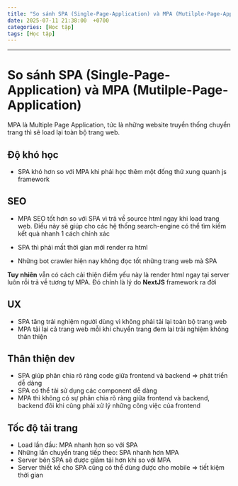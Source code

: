 ```yaml
---
title: "So sánh SPA (Single-Page-Application) và MPA (Mutilple-Page-Application)"
date: 2025-07-11 21:38:00  +0700
categories: [Học tập]
tags: [Học tập]
---
```


---

# So sánh SPA (Single-Page-Application) và MPA (Mutilple-Page-Application)

MPA là Multiple Page Application, tức là những website truyền thống chuyển trang thì sẽ load lại toàn bộ trang web.

## Độ khó học

- SPA khó hơn so với MPA khi phải học thêm một đống thứ xung quanh js framework

## SEO

- MPA SEO tốt hơn so với SPA vì trả về source html ngay khi load trang web. Điều này sẽ giúp cho các hệ thống search-engine có thể tìm kiếm kết quả nhanh 1 cách chính xác

- SPA thì phải mất thời gian mới render ra html

- Những bot crawler hiện nay không đọc tốt những trang web mà SPA

**Tuy nhiên** vẫn có cách cải thiện điểm yếu này là render html ngay tại server luôn rồi trả về tương tự MPA. Đó chính là lý do **NextJS** framework ra đời

## UX

- SPA tăng trải nghiệm người dùng vì không phải tải lại toàn bộ trang web
- MPA tải lại cả trang web mỗi khi chuyển trang đem lai trải nghiệm không thân thiện

## Thân thiện dev

- SPA giúp phân chia rõ ràng code giữa frontend và backend => phát triển dễ dàng
- SPA có thể tải sử dụng các component dễ dàng
- MPA thì không có sự phân chia rõ ràng giữa frontend và backend, backend đôi khi cũng phải xử lý những công việc của frontend

## Tốc độ tải trang

- Load lần đầu: MPA nhanh hơn so với SPA
- Những lần chuyển trang tiếp theo: SPA nhanh hơn MPA
- Server bên SPA sẽ được giảm tải hơn khi so với MPA
- Server thiết kế cho SPA cũng có thể dùng được cho mobile => tiết kiệm thời gian
